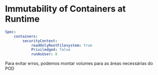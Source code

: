 # Immutability of Containers at Runtime

```yaml
Spec:
    containers:
        securityContext:
            readOnlyRootFilesystem: true
            Priviledged: false
            runAsUser: 0
```

Para evitar erros, podemos montar volumes para as áreas necessárias do POD

